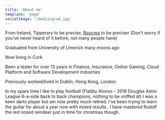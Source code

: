 ```yaml
---
title: 'About me'
template: 'page'
socialImage: '/media/grad.jpg'
---
```

From Ireland, Tipperary to be precise, <a href="https://en.wikipedia.org/wiki/Roscrea">Roscrea</a> to be preciser (Don't worry if you've never heard of it before, not many people have)

Graduated from University of Limerick many moons ago

Now living in Cork

Been a tester for over 13 years in Finance, Insurance, Online Gaming, Cloud Platform and Software Development industries

Previously worked/lived in Dublin, Hong Kong, London

In my spare time I like to play football (Flabby Alonso - 2018 Douglas Astro League 6-a-side back to back champions, nothing to be sniffed at) 
I was a keen darts player but am now pretty much retired. 
I've been trying to learn the guitar for about a year now with mixed results.. I have mastered Rudolf the red nosed reindeer just in time for christmas though.
